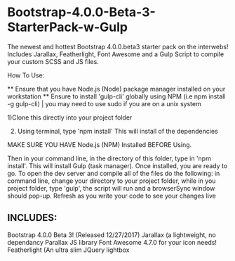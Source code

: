 # Bootstrap-4.0.0-Beta-3-StarterPack-w-Gulp
The newest and hottest Bootstrap 4.0.0.beta3 starter pack on the interwebs! Includes Jarallax, Featherlight, Font Awesome and a Gulp Script to compile your custom SCSS and JS files.

How To Use:

** Ensure that you have Node.js (Node) package manager installed on your workstation
** Ensure to install 'gulp-cli' globally using NPM (i.e npm install -g gulp-cli) | you may need to use sudo if you are on a unix system

1)Clone this directly into your project folder

2) Using terminal, type 'npm install' This will install of the dependencies

MAKE SURE YOU HAVE Node.js (NPM) Installed BEFORE Using. 

Then in your command line, in the directory of this folder, type in 'npm install'. This will install Gulp (task manager). Once installed, you are ready to go. To open the dev server and compile all of the files do the following: in command line, change your directory to your project folder, while in you project folder, type 'gulp', the script will run and a browserSync window should pop-up. Refresh as you write your code to see your changes live

INCLUDES:
------------
Bootstrap 4.0.0 Beta 3! (Released 12/27/2017)
Jarallax (a lightweight, no dependancy Parallax JS library
Font Awesome 4.7.0 for your icon needs!
Featherlight (An ultra slim JQuery lightbox


